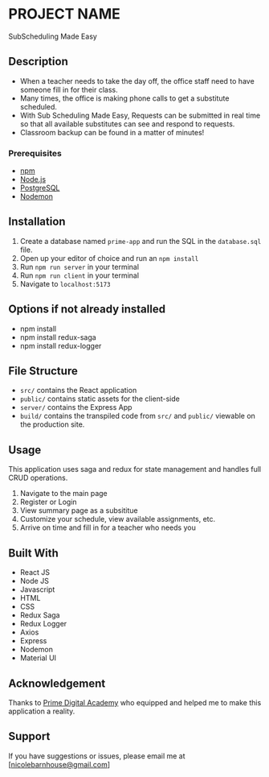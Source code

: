 # PROJECT NAME

SubScheduling Made Easy

## Description

- When a teacher needs to take the day off, the office staff need to have someone fill in for their class.
- Many times, the office is making phone calls to get a substitute scheduled.
- With Sub Scheduling Made Easy, Requests can be submitted in real time so that all available substitutes can see and respond to requests.
- Classroom backup can be found in a matter of minutes!

### Prerequisites

- [npm](https://www.npmjs.com)
- [Node.js](https://nodejs.org/en/)
- [PostgreSQL](https://www.postgresql.org)
- [Nodemon](https://nodemon.io)

## Installation

1. Create a database named `prime-app` and run the SQL in the `database.sql` file.
2. Open up your editor of choice and run an `npm install`
3. Run `npm run server` in your terminal
4. Run `npm run client` in your terminal
5. Navigate to `localhost:5173`

## Options if not already installed

- npm install
- npm install redux-saga
- npm install redux-logger

## File Structure

- `src/` contains the React application
- `public/` contains static assets for the client-side
- `server/` contains the Express App
- `build/` contains the transpiled code from `src/` and `public/` viewable on the production site.

## Usage

This application uses saga and redux for state management and handles full CRUD operations.

1. Navigate to the main page
2. Register or Login
3. View summary page as a subsititue
4. Customize your schedule, view available assignments, etc.
5. Arrive on time and fill in for a teacher who needs you

## Built With

- React JS
- Node JS
- Javascript
- HTML
- CSS
- Redux Saga
- Redux Logger
- Axios
- Express
- Nodemon
- Material UI

## Acknowledgement

Thanks to [Prime Digital Academy](www.primeacademy.io) who equipped and helped me to make this application a reality.

## Support

If you have suggestions or issues, please email me at [nicolebarnhouse@gmail.com]
